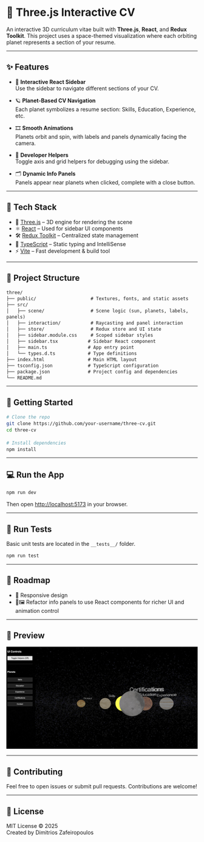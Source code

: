 
# 🌌 Three.js Interactive CV

An interactive 3D curriculum vitae built with **Three.js**, **React**, and **Redux Toolkit**. This project uses a space-themed visualization where each orbiting planet represents a section of your resume.

---

## ✨ Features

- 🧭 **Interactive React Sidebar**  
  Use the sidebar to navigate different sections of your CV.

- 🪐 **Planet-Based CV Navigation**  
  Each planet symbolizes a resume section: Skills, Education, Experience, etc.

- 🎞️ **Smooth Animations**  
  Planets orbit and spin, with labels and panels dynamically facing the camera.

- 🧮 **Developer Helpers**  
  Toggle axis and grid helpers for debugging using the sidebar.

- 🗂️ **Dynamic Info Panels**  
  Panels appear near planets when clicked, complete with a close button.

---

## 🧰 Tech Stack

- 🧱 [Three.js](https://threejs.org/) – 3D engine for rendering the scene
- ⚛️ [React](https://reactjs.org/) – Used for sidebar UI components
- 🛠️ [Redux Toolkit](https://redux-toolkit.js.org/) – Centralized state management
- 🧾 [TypeScript](https://www.typescriptlang.org/) – Static typing and IntelliSense
- ⚡ [Vite](https://vitejs.dev/) – Fast development & build tool

---

## 📁 Project Structure

```
three/
├── public/                    # Textures, fonts, and static assets
├── src/
│   ├── scene/                 # Scene logic (sun, planets, labels, panels)
│   ├── interaction/           # Raycasting and panel interaction
│   ├── store/                 # Redux store and UI state
│   ├── sidebar.module.css     # Scoped sidebar styles
│   ├── sidebar.tsx           # Sidebar React component
│   ├── main.ts               # App entry point
│   └── types.d.ts            # Type definitions
├── index.html                # Main HTML layout
├── tsconfig.json             # TypeScript configuration
├── package.json              # Project config and dependencies
└── README.md
```

---

## 🚀 Getting Started

```bash
# Clone the repo
git clone https://github.com/your-username/three-cv.git
cd three-cv

# Install dependencies
npm install
```

---

## 💻 Run the App

```bash
npm run dev
```

Then open [http://localhost:5173](http://localhost:5173) in your browser.

---

## 🧪 Run Tests

Basic unit tests are located in the `__tests__/` folder.

```bash
npm run test
```

---

## 🔮 Roadmap

- 📱 Responsive design
- 🔧🖼️ Refactor info panels to use React components for richer UI and animation control

---

## 📸 Preview

![screenshot](./docs/page_screenshot.JPG)

---

## 🤝 Contributing

Feel free to open issues or submit pull requests. Contributions are welcome!

---

## 📜 License

MIT License © 2025  
Created by Dimitrios Zafeiropoulos
